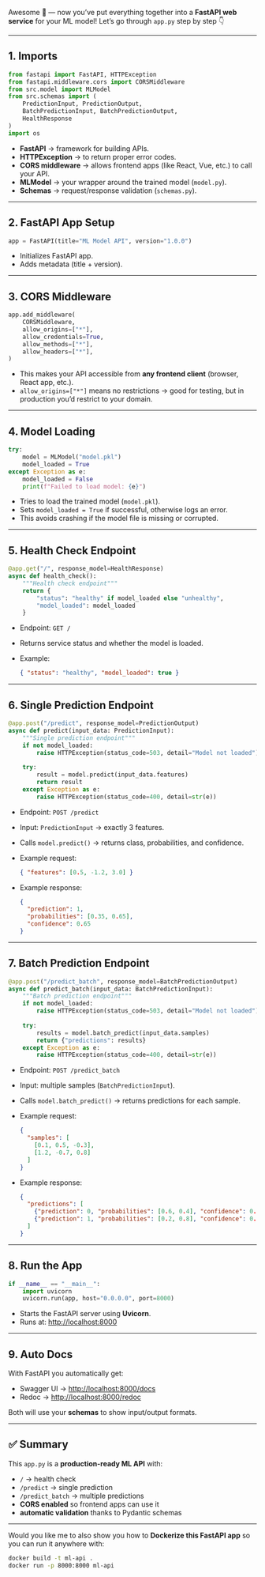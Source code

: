 Awesome 🚀 — now you’ve put everything together into a **FastAPI web service** for your ML model! Let’s go through `app.py` step by step 👇

---

## **1. Imports**

```python
from fastapi import FastAPI, HTTPException
from fastapi.middleware.cors import CORSMiddleware
from src.model import MLModel
from src.schemas import (
    PredictionInput, PredictionOutput, 
    BatchPredictionInput, BatchPredictionOutput,
    HealthResponse
)
import os
```

* **FastAPI** → framework for building APIs.
* **HTTPException** → to return proper error codes.
* **CORS middleware** → allows frontend apps (like React, Vue, etc.) to call your API.
* **MLModel** → your wrapper around the trained model (`model.py`).
* **Schemas** → request/response validation (`schemas.py`).

---

## **2. FastAPI App Setup**

```python
app = FastAPI(title="ML Model API", version="1.0.0")
```

* Initializes FastAPI app.
* Adds metadata (title + version).

---

## **3. CORS Middleware**

```python
app.add_middleware(
    CORSMiddleware,
    allow_origins=["*"],
    allow_credentials=True,
    allow_methods=["*"],
    allow_headers=["*"],
)
```

* This makes your API accessible from **any frontend client** (browser, React app, etc.).
* `allow_origins=["*"]` means no restrictions → good for testing, but in production you’d restrict to your domain.

---

## **4. Model Loading**

```python
try:
    model = MLModel("model.pkl")
    model_loaded = True
except Exception as e:
    model_loaded = False
    print(f"Failed to load model: {e}")
```

* Tries to load the trained model (`model.pkl`).
* Sets `model_loaded = True` if successful, otherwise logs an error.
* This avoids crashing if the model file is missing or corrupted.

---

## **5. Health Check Endpoint**

```python
@app.get("/", response_model=HealthResponse)
async def health_check():
    """Health check endpoint"""
    return {
        "status": "healthy" if model_loaded else "unhealthy",
        "model_loaded": model_loaded
    }
```

* Endpoint: `GET /`
* Returns service status and whether the model is loaded.
* Example:

  ```json
  { "status": "healthy", "model_loaded": true }
  ```

---

## **6. Single Prediction Endpoint**

```python
@app.post("/predict", response_model=PredictionOutput)
async def predict(input_data: PredictionInput):
    """Single prediction endpoint"""
    if not model_loaded:
        raise HTTPException(status_code=503, detail="Model not loaded")
    
    try:
        result = model.predict(input_data.features)
        return result
    except Exception as e:
        raise HTTPException(status_code=400, detail=str(e))
```

* Endpoint: `POST /predict`
* Input: `PredictionInput` → exactly 3 features.
* Calls `model.predict()` → returns class, probabilities, and confidence.
* Example request:

  ```json
  { "features": [0.5, -1.2, 3.0] }
  ```
* Example response:

  ```json
  {
    "prediction": 1,
    "probabilities": [0.35, 0.65],
    "confidence": 0.65
  }
  ```

---

## **7. Batch Prediction Endpoint**

```python
@app.post("/predict_batch", response_model=BatchPredictionOutput)
async def predict_batch(input_data: BatchPredictionInput):
    """Batch prediction endpoint"""
    if not model_loaded:
        raise HTTPException(status_code=503, detail="Model not loaded")
    
    try:
        results = model.batch_predict(input_data.samples)
        return {"predictions": results}
    except Exception as e:
        raise HTTPException(status_code=400, detail=str(e))
```

* Endpoint: `POST /predict_batch`
* Input: multiple samples (`BatchPredictionInput`).
* Calls `model.batch_predict()` → returns predictions for each sample.
* Example request:

  ```json
  {
    "samples": [
      [0.1, 0.5, -0.3],
      [1.2, -0.7, 0.8]
    ]
  }
  ```
* Example response:

  ```json
  {
    "predictions": [
      {"prediction": 0, "probabilities": [0.6, 0.4], "confidence": 0.6},
      {"prediction": 1, "probabilities": [0.2, 0.8], "confidence": 0.8}
    ]
  }
  ```

---

## **8. Run the App**

```python
if __name__ == "__main__":
    import uvicorn
    uvicorn.run(app, host="0.0.0.0", port=8000)
```

* Starts the FastAPI server using **Uvicorn**.
* Runs at: [http://localhost:8000](http://localhost:8000)

---

## **9. Auto Docs**

With FastAPI you automatically get:

* Swagger UI → [http://localhost:8000/docs](http://localhost:8000/docs)
* Redoc → [http://localhost:8000/redoc](http://localhost:8000/redoc)

Both will use your **schemas** to show input/output formats.

---

## ✅ Summary

This `app.py` is a **production-ready ML API** with:

* `/` → health check
* `/predict` → single prediction
* `/predict_batch` → multiple predictions
* **CORS enabled** so frontend apps can use it
* **automatic validation** thanks to Pydantic schemas

---

Would you like me to also show you how to **Dockerize this FastAPI app** so you can run it anywhere with:

```bash
docker build -t ml-api .
docker run -p 8000:8000 ml-api
```
